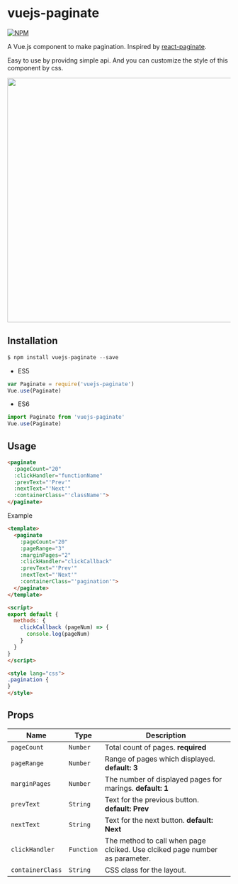 # vuejs-paginate
[![NPM](https://nodei.co/npm/vuejs-paginate.png)](https://nodei.co/npm/vuejs-paginate/)

A Vue.js component to make pagination. Inspired by [react-paginate](https://github.com/AdeleD/react-paginate).

Easy to use by providng simple api. And you can customize the style of this component by css.

<img src="https://raw.githubusercontent.com/lokyoung/vuejs-paginate/master/img/pagination-show.gif" width="550" />


## Installation

```js
$ npm install vuejs-paginate --save
```

- ES5
```js
var Paginate = require('vuejs-paginate')
Vue.use(Paginate)
```

- ES6
```js
import Paginate from 'vuejs-paginate'
Vue.use(Paginate)
```

## Usage

```html
<paginate
  :pageCount="20"
  :clickHandler="functionName"
  :prevText="'Prev'"
  :nextText="'Next'"
  :containerClass="'className'">
</paginate>
```

Example
```html
<template>
  <paginate
    :pageCount="20"
    :pageRange="3"
    :marginPages="2"
    :clickHandler="clickCallback"
    :prevText="'Prev'"
    :nextText="'Next'"
    :containerClass="'pagination'">
  </paginate>
</template>

<script>
export default {
  methods: {
    clickCallback (pageNum) => {
      console.log(pageNum)
    }
  }
}
</script>

<style lang="css">
.pagination {
}
</style>
```

## Props
| Name | Type | Description |
| --- | --- | --- |
| `pageCount` | `Number` | Total count of pages. **required** |
| `pageRange` | `Number` | Range of pages which displayed. **default: 3** |
| `marginPages` | `Number` | The number of displayed pages for marings. **default: 1** |
| `prevText` | `String` | Text for the previous button. **default: Prev**  |
| `nextText` | `String` | Text for the next button. **default: Next**  |
| `clickHandler` | `Function` | The method to call when page clciked. Use clciked page number as parameter. |
| `containerClass` | `String` | CSS class for the layout. |
